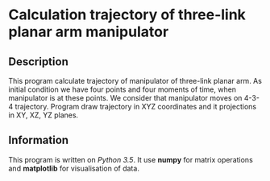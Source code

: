 # Calculation trajectory of three-link planar arm manipulator 
## Description
This program calculate trajectory of manipulator of three-link planar arm. As initial condition we have four points and four moments of time, when manipulator is at these points. We consider that manipulator moves on 4-3-4 trajectory. Program draw trajectory in XYZ coordinates and it projections in XY, XZ, YZ planes. 
## Information
This program is written on *Python 3.5*. It use **numpy** for matrix operations and **matplotlib** for visualisation of data. 
